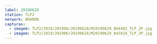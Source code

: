 ```yaml
---
label: 20190628
station: TLP2
network: BRAMON
capturas:
  - imagem: TLP2/2019/201906/20190628/M20190629_084402_TLP_2P.jpg
  - imagem: TLP2/2019/201906/20190628/M20190629_045818_TLP_2P.jpg
---
```

